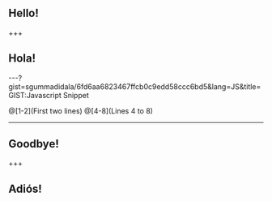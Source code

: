 ## Hello!

+++

## Hola!

---?gist=sgummadidala/6fd6aa6823467ffcb0c9edd58ccc6bd5&lang=JS&title=GIST:Javascript Snippet

@[1-2](First two lines) @[4-8](Lines 4 to 8)

---
## Goodbye!

+++

## Adiós!
